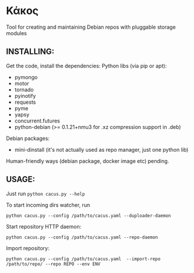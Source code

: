 Κάκος 
=====

Tool for creating and maintaining Debian repos with pluggable storage modules

INSTALLING:
-----------
Get the code, install the dependencies:
Python libs (via pip or apt):
- pymongo
- motor
- tornado
- pyinotify
- requests
- pyme
- yapsy
- concurrent.futures
- python-debian (>= 0.1.21+nmu3 for .xz compression support in .deb)

Debian packages:
- mini-dinstall (it's not actually used as repo manager, just one python lib)

Human-friendly ways (debian package, docker image etc) pending.

USAGE:
------
Just run ```python cacus.py --help```

To start incoming dirs watcher, run
```shell
python cacus.py --config /path/to/cacus.yaml --duploader-daemon
```

Start repository HTTP daemon:
```shell
python cacus.py --config /path/to/cacus.yaml --repo-daemon
```
Import repository:
```shell
python cacus.py --config /path/to/cacus.yaml  --import-repo /path/to/repo/ --repo REPO --env ENV
```


